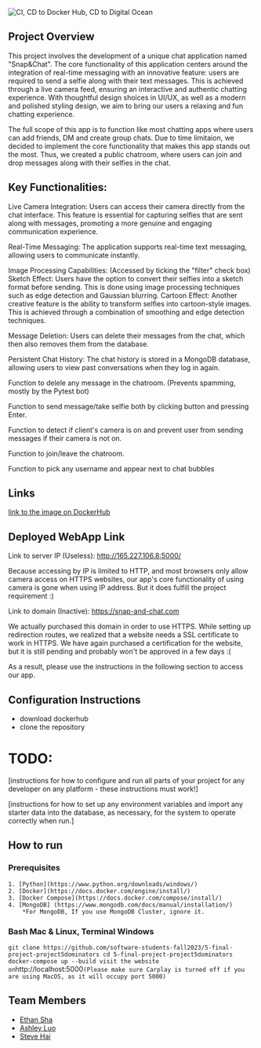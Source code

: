 ![CI, CD to Docker Hub, CD to Digital Ocean](https://github.com/software-students-fall2023/5-final-project-project5dominators/actions/workflows/webappCI-CD.yaml/badge.svg)


## Project Overview

This project involves the development of a unique chat application named "Snap&Chat". The core functionality of this application centers around the integration of real-time messaging with an innovative feature: users are required to send a selfie along with their text messages. This is achieved through a live camera feed, ensuring an interactive and authentic chatting experience. With thoughtful design shoices in UI/UX, as well as a modern and polished styling design, we aim to bring our users a relaxing and fun chatting experience. 

The full scope of this app is to function like most chatting apps where users can add friends, DM and create group chats. Due to time limitaion, we decided to implement the core functionality that makes this app stands out the most. Thus, we created a public chatroom, where users can join and drop messages along with their selfies in the chat. 

## Key Functionalities:

Live Camera Integration: Users can access their camera directly from the chat interface. This feature is essential for capturing selfies that are sent along with messages, promoting a more genuine and engaging communication experience.

Real-Time Messaging: The application supports real-time text messaging, allowing users to communicate instantly.

Image Processing Capabilities: (Accessed by ticking the "filter" check box)
Sketch Effect: Users have the option to convert their selfies into a sketch format before sending. This is done using image processing techniques such as edge detection and Gaussian blurring.
Cartoon Effect: Another creative feature is the ability to transform selfies into cartoon-style images. This is achieved through a combination of smoothing and edge detection techniques.

Message Deletion: Users can delete their messages from the chat, which then also removes them from the database.

Persistent Chat History: The chat history is stored in a MongoDB database, allowing users to view past conversations when they log in again.

Function to delele any message in the chatroom. (Prevents spamming, mostly by the Pytest bot)

Function to send message/take selfie both by clicking button and pressing Enter. 

Function to detect if client's camera is on and prevent user from sending messages if their camera is not on. 

Function to join/leave the chatroom. 

Function to pick any username and appear next to chat bubbles



## Links

[link to the image on DockerHub ](https://hub.docker.com/repository/docker/hyteve/snap-and-chat/general)


## Deployed WebApp Link

Link to server IP (Useless): http://165.227.106.8:5000/

Because accessing by IP is limited to HTTP, and most browsers only allow camera access on HTTPS websites, our app's core functionality of using camera is gone when using IP address. But it does fulfill the project requirement  :)

Link to domain (Inactive): https://snap-and-chat.com

We actually purchased this domain in order to use HTTPS. While setting up redirection routes, we realized that a website needs a SSL certificate to work in HTTPS. We have again purchased a certification for the website, but it is still pending and probably won't be approved in a few days  :(


As a result, please use the instructions in the following section to access our app. 

## Configuration Instructions
- download dockerhub
- clone the repository



# TODO:

[instructions for how to configure and run all parts of your project for any developer on any platform - these instructions must work!]

[instructions for how to set up any environment variables and import any starter data into the database, as necessary, for the system to operate correctly when run.]

## How to run
### Prerequisites
    1. [Python](https://www.python.org/downloads/windows/)
    2. [Docker](https://docs.docker.com/engine/install/)
    3. [Docker Compose](https://docs.docker.com/compose/install/)
    4. [MongoDB] (https://www.mongodb.com/docs/manual/installation/)
        *For MongoDB, If you use MongoDB Cluster, ignore it.


### Bash Mac & Linux, Terminal Windows
`
     git clone https://github.com/software-students-fall2023/5-final-project-project5dominators
     cd 5-final-project-project5dominators
     docker-compose up --build
     visit the website on `http://localhost:5000` (Please make sure Carplay is turned off if you are using MacOS, as it will occupy port 5000)
`


## Team Members
- [Ethan Sha](https://github.com/EthanSha111)
- [Ashley Luo](https://github.com/luoashley)
- [Steve Hai](https://github.com/Hyteve)

